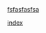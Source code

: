 <a href = "https://www.google.ch/url?sa=i&url=https%3A%2F%2Fwww.zhifure.com%2Fsnzfj%2F66682.html&psig=AOvVaw0DUsqQ6HjqEvnGuTB5rQBt&ust=1600865987037000&source=images&cd=vfe&ved=0CAIQjRxqFwoTCMCW7tbo_OsCFQAAAAAdAAAAABAD">
fsfasfasfsa</a>

<a href = "/index.html">index</a>

